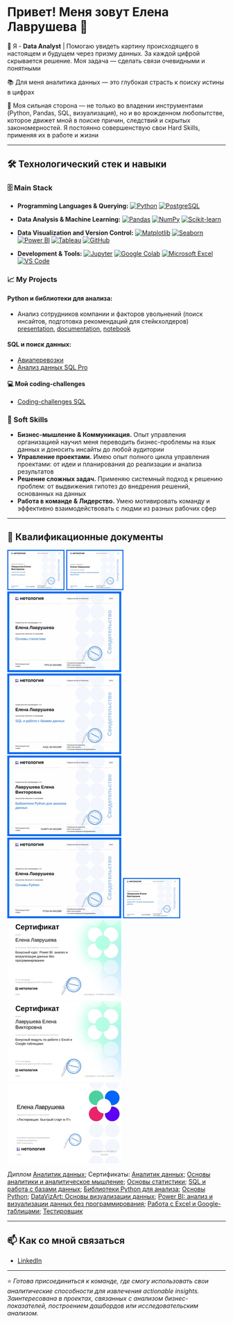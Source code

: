 # Привет! Меня зовут Елена Лаврушева 👋

🏢 Я - **Data Analyst** | Помогаю увидеть картину происходящего в настоящем и будущем через призму данных. За каждой цифрой скрывается решение. Моя задача — сделать связи очевидными и понятными

📚 Для меня аналитика данных — это глубокая страсть к поиску истины в цифрах

💪 Моя сильная сторона — не только во владении инструментами (Python, Pandas, SQL, визуализация), но и во врожденном любопытстве, которое движет мной в поиске причин, следствий и скрытых закономерностей. Я постоянно совершенствую свои Hard Skills, применяя их в работе и жизни

---

## 🛠️ Технологический стек и навыки

### 🗄️ Main Stack
- **Programming Languages & Querying:**
[![Python](https://img.shields.io/badge/Python-3776AB?style=for-the-badge&logo=python&logoColor=white)](#Python-и-библиотеки-для-анализа)
[![PostgreSQL](https://img.shields.io/badge/PostgreSQL-4169E1?style=for-the-badge&logo=postgresql&logoColor=white)](#sql-и-поиск-данных)

- **Data Analysis & Machine Learning:**
[![Pandas](https://img.shields.io/badge/Pandas-150458?style=for-the-badge&logo=pandas&logoColor=white)]()
[![NumPy](https://img.shields.io/badge/NumPy-013243?style=for-the-badge&logo=numpy&logoColor=white)]()
[![Scikit-learn](https://img.shields.io/badge/Scikit--learn-F7931E?style=for-the-badge&logo=scikit-learn&logoColor=white)]()

- **Data Visualization and Version Control:**
[![Matplotlib](https://img.shields.io/badge/Matplotlib-11557C?style=for-the-badge&logo=python&logoColor=white)]()
[![Seaborn](https://img.shields.io/badge/Seaborn-4BB1B1?style=for-the-badge)]()
[![Power BI](https://img.shields.io/badge/Power_BI-F2C811?style=for-the-badge&logo=powerbi&logoColor=black)]()
[![Tableau](https://img.shields.io/badge/DataLens-E97627?style=for-the-badge&logo=tableau&logoColor=white)]()
[![GitHub](https://img.shields.io/badge/GitHub-181717?style=for-the-badge&logo=github&logoColor=white)]()

- **Development & Tools:**
[![Jupyter](https://img.shields.io/badge/Jupyter-F37626?style=for-the-badge&logo=jupyter&logoColor=white)]()
[![Google Colab](https://img.shields.io/badge/Google_Colab-F9AB00?style=for-the-badge&logo=googlecolab&logoColor=white)]()
[![Microsoft Excel](https://img.shields.io/badge/Microsoft_Excel-217346?style=for-the-badge&logo=microsoftexcel&logoColor=white)]()
[![VS Code](https://img.shields.io/badge/VS_Code-007ACC?style=for-the-badge&logo=visual-studio-code&logoColor=white)]()


### 📈 My Projects
#### Python и библиотеки для анализа:
  -  Анализ сотрудников компании и факторов увольнений (поиск инсайтов, подготовка рекомендаций для cтейкхолдеров) [presentation](https://docs.google.com/presentation/d/1T62pE2gxabrzqUdDwJtrXIX00CGbjE3W-6_ucWyvaAw/edit?usp=drive_link), [documentation](https://docs.google.com/document/d/1nRBsEwDocHEfVZivZRKNHM0efwtv2Zam/edit?usp=drive_link&ouid=115475321101961781777&rtpof=true&sd=true), [notebook](https://colab.research.google.com/drive/1YcXaNxrBdmPzy8ZANEDmNNY0ZCgDsBiS?usp=drive_link)
#### SQL и поиск данных:
  - [Авиаперевозки](https://github.com/Elen-Lavr/Elen-Lavr-Aviation-Transportation-SQL-Analytics)
  - [Анализ данных SQL Pro](https://github.com/Elen-Lavr/Data-Analysis-SQL-Pro)

#### 💻 Мой coding-challenges
  - [Coding-challenges SQL](https://github.com/Elen-Lavr/my-coding-challenges-SQL)

### 🧠 Soft Skills
- **Бизнес-мышление & Коммуникация.** Опыт управления организацией научил меня переводить бизнес-проблемы на язык данных и доносить инсайты до любой аудитории
- **Управление проектами.** Имею опыт полного цикла управления проектами: от идеи и планирования до реализации и анализа результатов
- **Решение сложных задач.** Применяю системный подход к решению проблем: от выдвижения гипотез до внедрения решений, основанных на данных
- **Работа в команде & Лидерство.** Умею мотивировать команду и эффективно взаимодействовать с людми из разных рабочих сфер

---
##  💼 Квалификационные документы
[![Аналитик данных](education/images/Data_Analyst_page-01.jpg)](education/images/Data_Analyst_page.jpg)
[![Основы аналитики и аналитическое мышление](education/images/Fundamentals_of_Analytics_and_Analytical_Thinking_page-01.jpg)](education/images/Fundamentals_of_Analytics_and_Analytical_Thinking_page.jpg)
[![Основы статистики](education/images/Fundamentals_of_Statistics-01.jpg)](education/images/Fundamentals_of_Statistics.jpg)
[![SQL и работа с базами данных](education/images/SQL_and_working_with_databases-01.jpg)](education/images/SQL_and_working_with_databases-01.jpg)
[![Библиотеки Python для анализа](education/images/Python_Libraries_for_Data_Analysis-01.jpg)](education/images/Python_Libraries_for_Data_Analysis.jpg)
[![Основы Python](education/images/Python_Basics-01.jpg)](education/images/Python_Basics.jpg)
[![DataVizArt: Основы визуализации данных](education/images/DataVizArt_Data_Visualization_Basics_page-01.jpg)](education/images/DataVizArt_Data_Visualization_Basics_page.jpg)
[![Power BI: анализ и визуализации данных без программирования](education/images/Power-BI-Data_Analysis_and_Visualization_Without_Programming-01.jpg)](education/images/Power-BI-Data_Analysis_and_Visualization_Without_Programming.jpg)
[![Работа с Excel и Google-таблицами](education/images/Working_with_Excel_and_Google_Sheets-01.jpg)](education/images/Working_with_Excel_and_Google_Sheets.jpg)
[![Тестировщик](education/images/Tester-01.jpg)](education/images/Tester.jpg)

Диплом [Аналитик данных]();
Сертификаты: [Аналитик данных](./education/Data_Analyst.pdf);
[Основы аналитики и аналитическое мышление](./education/Fundamentals_of_Analytics_and_Analytical_Thinking.pdf);
[Основы статистики](./education/Fundamentals_of_Statistics.pdf);
[SQL и работа с базами данных](./education/SQL_and_working_with_databases.pdf);
[Библиотеки Python для анализа](./education/Python_Libraries_for_Data_Analysis.pdf);
[Основы Python](./education/Python_Basics.pdf);
[DataVizArt: Основы визуализации данных](./education/DataVizArt_Data_Visualization_Basics.pdf);
[Power BI: анализ и визуализации данных без программирования](./education/Power-BI-Data_Analysis_and_Visualization_Without_Programming.pdf);
[Работа с Excel и Google-таблицами](./education/Working_with_Excel_and_Google_Sheets.pdf);
[Тестировщик](./education/Tester.pdf)

---

## 📫 Как со мной связаться
- [LinkedIn](https://lawlena.taplink.ws)

---

⭐ *Готова присоединиться к команде, где смогу использовать свои аналитические способности для извлечения actionable insights. Заинтересована в проектах, связанных с анализом бизнес-показателей, построением дашбордов или исследовательским анализом.*
